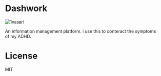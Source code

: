 # Dashwork

[![1vasari](https://circleci.com/gh/1vasari/Dashwork.svg?style=svg&circle-token=cd7434462f85ce98739f17970550ec8e923647bc)](https://app.circleci.com/pipelines/github/1vasari/Dashwork)

An information management platform. I use this to conteract the symptoms of my ADHD.

# License

MIT
